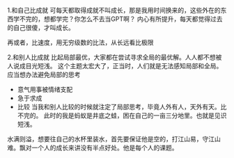 1.和自己比成就
可每天都取得成就不叫成长，那是我用时间换来的，这些外在的东西学不完的，想都学完？你怎么不去当GPT啊？
内心有所提升，每天都觉得过去的自己很傻，才叫成长。

再或者，比速度，用无穷级数的比法，从长远看比极限

2.和别人比成就
比起局部最优，大家都在尝试寻求全局的最优解。人人都不想被人说成目光短浅。
这个主题太宏大了，正当时，人们就是无法感知局部和全局。
应当想办法避免局部的思考
- 意气用事被情绪支配
- 急于求成
- 比较
当我和别人比较的时候就注定了局部思考，毕竟人外有人，天外有天。比不完的。
此时的我是蚂蚁是井底之蛙，困在自己的一亩三分地里。也就是见识短浅。

水满则溢，想要往自己的水杯里装水，首先要保证他是空的，打江山易，守江山难。飘对一个人的成长来讲没有半点好处。他是每个人的课题。